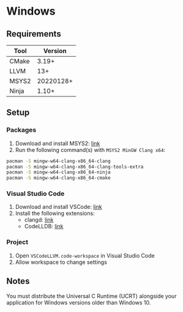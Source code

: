 # Windows

## Requirements

**Tool**                  | **Version**
------------------------- | -----------
CMake                     | 3.19+
LLVM                      | 13+
MSYS2                     | 20220128+
Ninja                     | 1.10+

## Setup

### Packages

1. Download and install MSYS2: [link](https://github.com/msys2/msys2-installer/releases/latest)
2. Run the following command(s) with `MSYS2 MinGW Clang x64`:

```sh
pacman -S mingw-w64-clang-x86_64-clang
pacman -S mingw-w64-clang-x86_64-clang-tools-extra
pacman -S mingw-w64-clang-x86_64-ninja
pacman -S mingw-w64-clang-x86_64-cmake
```

### Visual Studio Code

1. Download and install VSCode: [link](https://code.visualstudio.com/download)
2. Install the following extensions:
   - clangd: [link](https://marketplace.visualstudio.com/items?itemName=llvm-vs-code-extensions.vscode-clangd)
   - CodeLLDB: [link](https://marketplace.visualstudio.com/items?itemName=vadimcn.vscode-lldb)

### Project

1. Open `VSCodeLLVM.code-workspace` in Visual Studio Code
2. Allow workspace to change settings

## Notes

You must distribute the Universal C Runtime (UCRT) alongside your application for Windows versions older than Windows 10.
